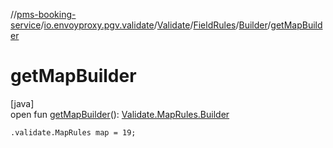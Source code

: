 //[pms-booking-service](../../../../../index.md)/[io.envoyproxy.pgv.validate](../../../index.md)/[Validate](../../index.md)/[FieldRules](../index.md)/[Builder](index.md)/[getMapBuilder](get-map-builder.md)

# getMapBuilder

[java]\
open fun [getMapBuilder](get-map-builder.md)(): [Validate.MapRules.Builder](../../-map-rules/-builder/index.md)

`.validate.MapRules map = 19;`
